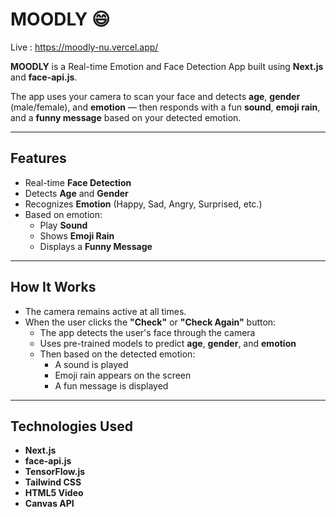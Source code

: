 # MOODLY 😄
Live : https://moodly-nu.vercel.app/

**MOODLY** is a Real-time Emotion and Face Detection App built using **Next.js** and **face-api.js**.

The app uses your camera to scan your face and detects **age**, **gender** (male/female), and **emotion** — then responds with a fun **sound**, **emoji rain**, and a **funny message** based on your detected emotion.

---

##  Features

- Real-time **Face Detection**
- Detects **Age** and **Gender**
- Recognizes **Emotion** (Happy, Sad, Angry, Surprised, etc.)
- Based on emotion:
  - Play **Sound**
  - Shows **Emoji Rain**
  - Displays a **Funny Message**

---

##  How It Works

- The camera remains active at all times.
- When the user clicks the **"Check"** or **"Check Again"** button:
  - The app detects the user's face through the camera
  - Uses pre-trained models to predict **age**, **gender**, and **emotion**
  - Then based on the detected emotion:
    - A sound is played
    - Emoji rain appears on the screen
    - A fun message is displayed

---

##  Technologies Used

- **Next.js**
- **face-api.js**
- **TensorFlow.js**
- **Tailwind CSS** 
- **HTML5 Video** 
- **Canvas API** 
